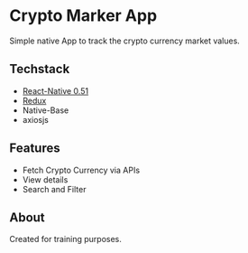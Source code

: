# Crypto Marker App

Simple native App to track the crypto currency market values.

## Techstack

- [React-Native 0.51](https://facebook.github.io/react-native/)
- [Redux](https://redux.js.org/)
- Native-Base
- axiosjs

## Features

 - Fetch Crypto Currency via APIs
 - View details
 - Search and Filter

## About

Created for training purposes.
